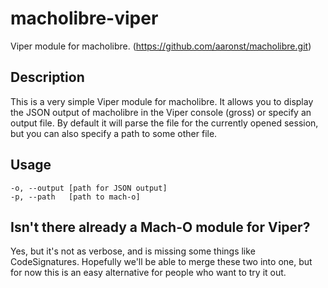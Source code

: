 # macholibre-viper
Viper module for macholibre. (<https://github.com/aaronst/macholibre.git>)

## Description
This is a very simple Viper module for macholibre.  It allows you to display the JSON output of macholibre in the Viper console (gross) or specify an output file.  By default it will parse the file for the currently opened session, but you can also specify a path to some other file.

## Usage
```
-o, --output [path for JSON output]
-p, --path   [path to mach-o]
```

## Isn't there already a Mach-O module for Viper?
Yes, but it's not as verbose, and is missing some things like CodeSignatures.  Hopefully we'll be able to merge these two into one, but for now this is an easy alternative for people who want to try it out.
